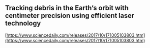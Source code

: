 ## Tracking debris in the Earth‘s orbit with centimeter precision using efficient laser technology
  
  [https://www.sciencedaily.com/releases/2017/10/171005103803.htm](https://www.sciencedaily.com/releases/2017/10/171005103803.htm)